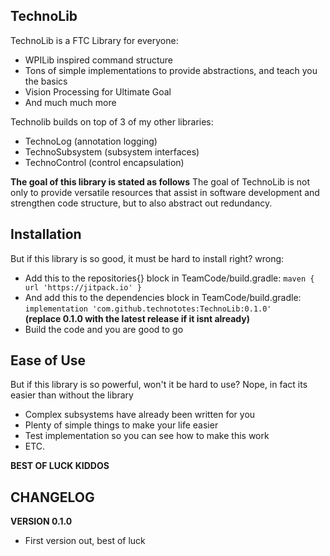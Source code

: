 ## TechnoLib

TechnoLib is a FTC Library for everyone:
 - WPILib inspired command structure
 - Tons of simple implementations to provide abstractions, and teach you the basics
 - Vision Processing for Ultimate Goal
 - And much much more
 
 Technolib builds on top of 3 of my other libraries:
 - TechnoLog (annotation logging)
 - TechnoSubsystem (subsystem interfaces)
 - TechnoControl (control encapsulation)
 
**The goal of this library is stated as follows**
 The goal of TechnoLib is not only to provide versatile resources that assist in software development and strengthen code structure, but to also abstract out redundancy.
 
## Installation
But if this library is so good, it must be hard to install right? wrong:
 - Add this to the repositories{} block in TeamCode/build.gradle: 
   ```maven { url 'https://jitpack.io' }```
 - And add this to the dependencies block in TeamCode/build.gradle: 
   ```implementation 'com.github.technototes:TechnoLib:0.1.0'```    
   **(replace 0.1.0 with the latest release if it isnt already)**
 - Build the code and you are good to go
 
## Ease of Use
But if this library is so powerful, won't it be hard to use?
Nope, in fact its easier than without the library
 - Complex subsystems have already been written for you
 - Plenty of simple things to make your life easier
 - Test implementation so you can see how to make this work
 - ETC.
 
**BEST OF LUCK KIDDOS**

## CHANGELOG

**VERSION 0.1.0**
 - First version out, best of luck
